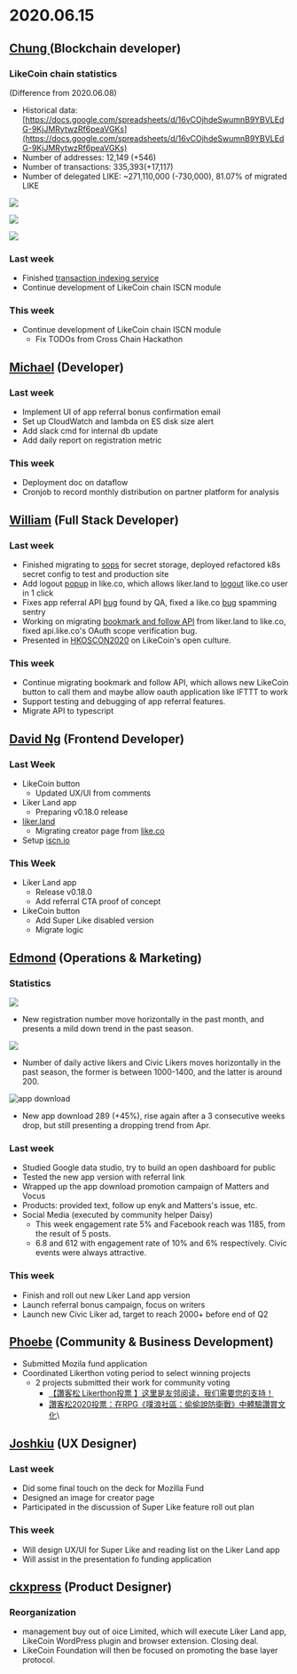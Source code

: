 # 2020.06.15

## [Chung ](https://like.co/chungwu)(Blockchain developer)

### LikeCoin chain statistics

(Difference from 2020.06.08)

* Historical data: [https://docs.google.com/spreadsheets/d/16vCOjhdeSwumnB9YBVLEdG-9KjJMRytwzRf6peaVGKs](https://docs.google.com/spreadsheets/d/16vCOjhdeSwumnB9YBVLEdG-9KjJMRytwzRf6peaVGKs)
* Number of addresses: 12,149 (+546)
* Number of transactions: 335,393(+17,117)
* Number of delegated LIKE: \~271,110,000 (-730,000), 81.07% of migrated LIKE

![](<../../../.gitbook/assets/image (68).png>)

![](<../../../.gitbook/assets/image (41).png>)

![](<../../../.gitbook/assets/image (9).png>)

### Last week

* Finished [transaction indexing service](https://github.com/likecoin/likecoin-chain-tx-indexer)
* Continue development of LikeCoin chain ISCN module

### This week

* Continue development of LikeCoin chain ISCN module
  * Fix TODOs from Cross Chain Hackathon

## [Michael](httsp://like.co/michaelcheung) (Developer)

### Last week

* Implement UI of app referral bonus confirmation email
* Set up CloudWatch and lambda on ES disk size alert
* Add slack cmd for internal db update
* Add daily report on registration metric

### This week

* Deployment doc on dataflow
* Cronjob to record monthly distribution on partner platform for analysis

## [William](https://like.co/williamchong007) (Full Stack Developer)

### Last week

* Finished migrating to [sops](https://github.com/mozilla/sops) for secret storage, deployed refactored k8s secret config to test and production site
* Add logout [popup](https://github.com/likecoin/like-co/pull/1439) in like.co, which allows liker.land to [logout](https://github.com/likecoin/liker-land/pull/260) like.co user in 1 click
* Fixes app referral API [bug](https://github.com/likecoin/likecoin-api-public/pull/153) found by QA, fixed a like.co [bug](https://github.com/likecoin/like-co/pull/1438) spamming sentry
* Working on migrating [bookmark and follow API](https://github.com/likecoin/likecoin-api-public/pull/156) from liker.land to like.co, fixed api.like.co's OAuth scope verification bug.
* Presented in [HKOSCON2020](https://www.facebook.com/Liker.Land/posts/2964325993794092?\_\_tn\_\_=-R) on LikeCoin's open culture.

### This week

* Continue migrating bookmark and follow API, which allows new LikeCoin button to call them and maybe allow oauth application like IFTTT to work
* Support testing and debugging of app referral features.
* Migrate API to typescript

## [David Ng](https://github.com/nwingt) (Frontend Developer)

### Last Week

* LikeCoin button
  * Updated UX/UI from comments
* Liker Land app
  * Preparing v0.18.0 release
* [liker.land](https://liker.land)
  * Migrating creator page from [like.co](https://like.co/in/creator)
* Setup [iscn.io](https://iscn.io)

### This Week

* Liker Land app
  * Release v0.18.0
  * Add referral CTA proof of concept
* LikeCoin button
  * Add Super Like disabled version
  * Migrate logic

## [E**dmond**](https://like.co/edmondyu) **(Operations & Marketing)**

### **Statistics**

![](<../../../.gitbook/assets/image (12).png>)

* New registration number move horizontally in the past month, and presents a mild down trend in the past season.&#x20;

![](<../../../.gitbook/assets/image (18).png>)

* Number of daily active likers and Civic Likers moves horizontally in the past season, the former is between 1000-1400, and the latter is around 200.

![app download](<../../../.gitbook/assets/image (61).png>)

* New app download 289 (+45%), rise again after a 3 consecutive weeks drop, but still presenting a dropping trend from Apr.

### **Last week**

* Studied Google data studio, try to build an open dashboard for public
* Tested the new app version with referral link
* Wrapped up the app download promotion campaign of Matters and  Vocus
* Products: provided text, follow up enyk and Matters's issue, etc.
* Social Media (executed by community helper Daisy)
  * This week engagement rate 5% and Facebook reach was 1185, from the result of 5 posts.
  * 6.8 and 612 with engagement rate of 10% and 6% respectively. Civic events were always attractive.

### This week

* Finish and roll out new Liker Land app version
* Launch referral bonus campaign, focus on writers
* Launch new Civic Liker ad, target to reach 2000+ before end of Q2

## [Phoebe](https://like.co/phoebe\_fb) (Community & Business Development) <a href="#fbf6" id="fbf6"></a>

* Submitted Mozila fund application&#x20;
* Coordinated Likerthon voting period to select winning projects
  * 2 projects submitted their work for community voting&#x20;
    * [【讚客松 Likerthon投票 】这里是友邻阅读，我们需要您的支持！](https://matters.news/@FeastOfGrass/%E8%AE%9A%E5%AE%A2%E6%9D%BE-likerthon%E6%8A%95%E7%A5%A8-%E8%BF%99%E9%87%8C%E6%98%AF%E5%8F%8B%E9%82%BB%E9%98%85%E8%AF%BB-%E6%88%91%E4%BB%AC%E9%9C%80%E8%A6%81%E6%82%A8%E7%9A%84%E6%94%AF%E6%8C%81-bafyreicg24om3clc2uwv2mimu2mqd6psmkdzy7dhdi44hc4istqwse2fay)
    * [讚客松2020投票：在RPG《噗浪社區：偷偷說防衛戰》中體驗讚賞文化](https://matters.news/@Jinny/%E8%AE%9A%E5%AE%A2%E6%9D%BE2020%E6%8A%95%E7%A5%A8-%E5%9C%A8rpg-%E5%99%97%E6%B5%AA%E7%A4%BE%E5%8D%80-%E5%81%B7%E5%81%B7%E8%AA%AA%E9%98%B2%E8%A1%9B%E6%88%B0-%E4%B8%AD%E9%AB%94%E9%A9%97%E8%AE%9A%E8%B3%9E%E6%96%87%E5%8C%96-bafyreiattt7ptlu7wcarabl6n4ydbtmwacoy54ph2rtb7k5igfohhefeiq)\


## [Joshkiu](https://like.co/joshkiu) (UX Designer)

### Last week

* Did some final touch on the deck for Mozilla Fund
* Designed an image for creator page
* Participated in the discussion of Super Like feature roll out plan

### This week

* Will design UX/UI for Super Like and reading list on the Liker Land app
* Will assist in the presentation fo funding application

## [ckxpress](https://like.co/ckxpress) (Product Designer) <a href="#fbf6" id="fbf6"></a>

### Reorganization

* management buy out of oice Limited, which will execute Liker Land app, LikeCoin WordPress plugin and browser extension. Closing deal.
* LikeCoin Foundation will then be focused on promoting the base layer protocol.
